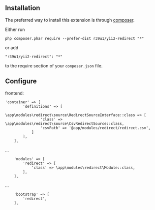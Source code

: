 Installation
------------

The preferred way to install this extension is through [composer](http://getcomposer.org/download/).

Either run

```
php composer.phar require --prefer-dist r39u1/yii2-redirect "*"
```

or add

```
"r39u1/yii2-redirect": "*"
```

to the require section of your `composer.json` file.

Configure
---------

frontend:

```
'container' => [
        'definitions' => [
            \app\modules\redirect\source\RedirectSourceInterface::class => [
                'class' => \app\modules\redirect\source\CsvRedirectSource::class,
                'csvPath' => '@app/modules/redirect/redirect.csv',
            ]
        ],
    ],
```

...

```
    'modules' => [
        'redirect' => [
            'class' => \app\modules\redirect\Module::class,
        ],
    ],
```

...

```
    'bootstrap' => [
        'redirect',
    ],
```